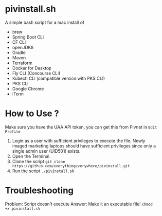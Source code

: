 # pivinstall.sh

A simple bash script for a mac install of
- brew
- Spring Boot CLI
- CF CLI
- openJDK8
- Gradle
- Maven
- Terraform
- Docker for Desktop
- Fly CLI (Concourse CLI)
- Kubectl CLI (compatible version with PKS CLI)
- PKS CLI
- Google Chrome
- iTerm


# How to Use ?
Make sure you have the UAA API token, you can get this from Pivnet in `Edit Profile`
1. Login as a user with sufficient privileges to execute the file. Newly imaged marketing laptops should have sufficient privileges since only a single admin user (UID501) exists.
2. Open the Terminal.
3. Clone the script `git clone https://github.com/everythingeverywhere/pivinstall.git`
4. Run the script `./pivinstall.sh`


# Troubleshooting
Problem: Script doesn't execute
Answer: Make it an executable file! `chmod +x pivinstall.sh`
